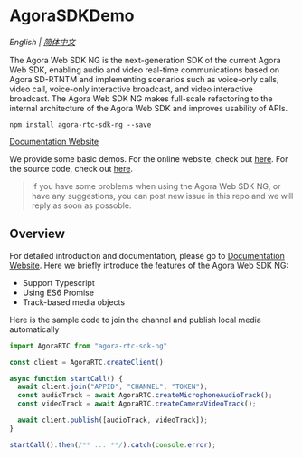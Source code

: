 # AgoraSDKDemo


*English | [简体中文](README.cn.md)*

The Agora Web SDK NG is the next-generation SDK of the current Agora Web SDK, enabling audio and video real-time communications based on Agora SD-RTNTM and implementing scenarios such as voice-only calls, video call, voice-only interactive broadcast, and video interactive broadcast. The Agora Web SDK NG makes full-scale refactoring to the internal architecture of the Agora Web SDK and improves usability of APIs.

```shell
npm install agora-rtc-sdk-ng --save
```

[Documentation Website](https://agoraio-community.github.io/AgoraWebSDK-NG)

We provide some basic demos. For the online website, check out [here](https://agoraio-community.github.io/AgoraWebSDK-NG/demo/). For the source code, check out [here](./Demo).


> If you have some problems when using the Agora Web SDK NG, or have any suggestions, you can post new issue in this repo and we will reply as soon as possoble.

## Overview

For detailed introduction and documentation, please go to  [Documentation Website](https://agoraio-community.github.io/AgoraWebSDK-NG). Here we briefly introduce the features of the Agora Web SDK NG:

- Support Typescript
- Using ES6 Promise
- Track-based media objects

Here is the sample code to join the channel and publish local media automatically

```js
import AgoraRTC from "agora-rtc-sdk-ng"

const client = AgoraRTC.createClient()

async function startCall() {
  await client.join("APPID", "CHANNEL", "TOKEN");
  const audioTrack = await AgoraRTC.createMicrophoneAudioTrack();
  const videoTrack = await AgoraRTC.createCameraVideoTrack();

  await client.publish([audioTrack, videoTrack]);
}

startCall().then(/** ... **/).catch(console.error);
```
